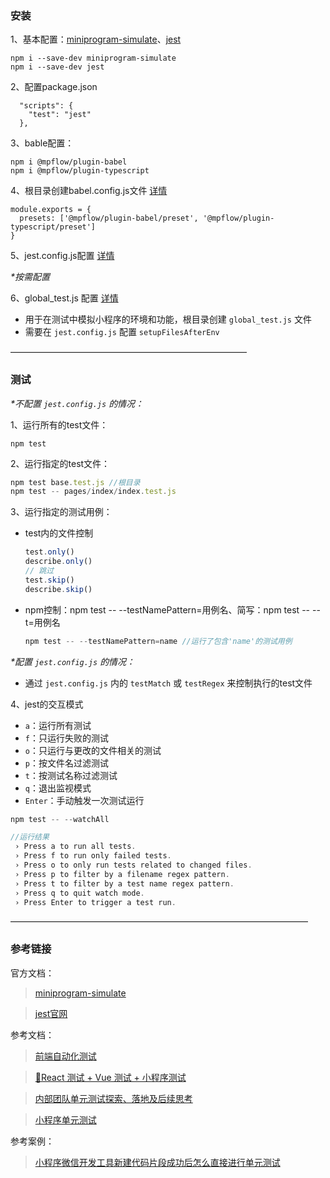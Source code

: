 ### 安装
1、基本配置：[miniprogram-simulate](https://developers.weixin.qq.com/miniprogram/dev/framework/custom-component/unit-test.html)、[jest](https://jestjs.io/zh-Hans/)
```
npm i --save-dev miniprogram-simulate
npm i --save-dev jest
```

2、配置package.json
```
  "scripts": {
    "test": "jest"
  },
```

3、bable配置：
```
npm i @mpflow/plugin-babel
npm i @mpflow/plugin-typescript
```

4、根目录创建babel.config.js文件 [详情](./babel.md)
```
module.exports = {
  presets: ['@mpflow/plugin-babel/preset', '@mpflow/plugin-typescript/preset']
}
```

5、jest.config.js配置 [详情](./jest.md)

_*按需配置_

6、global_test.js 配置 [详情](./global.md)

* 用于在测试中模拟小程序的环境和功能，根目录创建 ```global_test.js``` 文件
* 需要在 ```jest.config.js``` 配置 ```setupFilesAfterEnv```

———————————————————————————
### 测试

_*不配置 ```jest.config.js``` 的情况：_

1、运行所有的test文件：
```
npm test
```

2、运行指定的test文件：
```js
npm test base.test.js //根目录
npm test -- pages/index/index.test.js
```

3、运行指定的测试用例：
- test内的文件控制

  ```js
  test.only()
  describe.only()
  // 跳过
  test.skip() 
  describe.skip()
  ```

- npm控制：npm test -- --testNamePattern=用例名、简写：npm test -- --t=用例名

  ```js
  npm test -- --testNamePattern=name //运行了包含'name'的测试用例 
  ```

_*配置 ```jest.config.js``` 的情况：_
- 通过 ```jest.config.js``` 内的 ```testMatch``` 或 ```testRegex``` 来控制执行的test文件

4、jest的交互模式
  - `a`：运行所有测试
  - `f`：只运行失败的测试
  - `o`：只运行与更改的文件相关的测试
  - `p`：按文件名过滤测试
  - `t`：按测试名称过滤测试
  - `q`：退出监视模式
  - `Enter`：手动触发一次测试运行
```js
npm test -- --watchAll

//运行结果
 › Press a to run all tests.
 › Press f to run only failed tests.
 › Press o to only run tests related to changed files.
 › Press p to filter by a filename regex pattern.
 › Press t to filter by a test name regex pattern.
 › Press q to quit watch mode.
 › Press Enter to trigger a test run.
```

——————————————————————————————————
### 参考链接

官方文档：
>[miniprogram-simulate](https://developers.weixin.qq.com/miniprogram/dev/framework/custom-component/unit-test.html)

>[jest官网](https://jestjs.io/zh-Hans/)

参考文档：
>[前端自动化测试](https://itxiaohao.github.io/passages/automated-testing-learn-introduction/#%E8%87%AA%E5%8A%A8%E5%8C%96%E6%B5%8B%E8%AF%95%E7%B1%BB%E5%9E%8B)

>[🚀React 测试 + Vue 测试 + 小程序测试](https://juejin.cn/post/6844904184702042126#heading-3)

>[内部团队单元测试探索、落地及后续思考](https://developers.weixin.qq.com/community/develop/article/doc/00000830ad0358a009c904aff51c13)

>[小程序单元测试](https://juejin.cn/post/6844903687580549134)

参考案例：
>[小程序微信开发工具新建代码片段成功后怎么直接进行单元测试](https://developers.weixin.qq.com/community/develop/article/doc/000a4cebef42b0b535cd6e31856013)